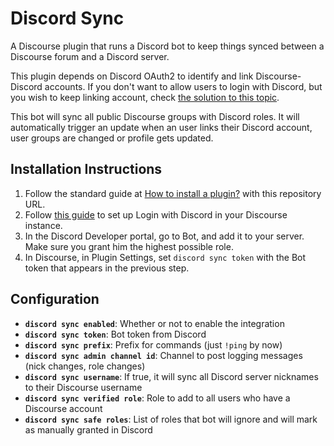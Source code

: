 # Discord Sync

A Discourse plugin that runs a Discord bot to keep things synced between a Discourse forum and a Discord server.

This plugin depends on Discord OAuth2 to identify and link Discourse-Discord accounts. If you don't want to allow
users to login with Discord, but you wish to keep linking account, check
[the solution to this topic](https://meta.discourse.org/t/partially-enable-login-option/175330/4?u=barreeeiroo).

This bot will sync all public Discourse groups with Discord roles. It will automatically trigger an update when an user
links their Discord account, user groups are changed or profile gets updated.

## Installation Instructions

1. Follow the standard guide at [How to install a plugin?](https://meta.discourse.org/t/install-a-plugin/19157?u=barreeeiroo)
with this repository URL.
2. Follow [this guide](https://meta.discourse.org/t/configuring-discord-login-for-discourse/127129) to set up Login with Discord
in your Discourse instance.
3. In the Discord Developer portal, go to Bot, and add it to your server. Make sure you grant him the highest possible role.
4. In Discourse, in Plugin Settings, set `discord sync token` with the Bot token that appears in the previous step.

## Configuration

- **`discord sync enabled`**: Whether or not to enable the integration
- **`discord sync token`**: Bot token from Discord
- **`discord sync prefix`**: Prefix for commands (just `!ping` by now)
- **`discord sync admin channel id`**: Channel to post logging messages (nick changes, role changes)
- **`discord sync username`**: If true, it will sync all Discord server nicknames to their Discourse username
- **`discord sync verified role`**: Role to add to all users who have a Discourse account
- **`discord sync safe roles`**: List of roles that bot will ignore and will mark as manually granted in Discord
